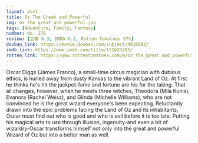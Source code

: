 ```yaml
---
layout: post 
title: Oz The Great and Powerful
img: oz_the_great_and_powerful.jpg
tags: [Adventure, Family, Fantasy]
number: No. 178
review: [豆瓣 6.3, IMDb 6.3, Rotten Tomatoes 57%]
douban_link: https://movie.douban.com/subject/4816602/
imdb_link: https://www.imdb.com/title/tt1623205/
rotten_link: https://www.rottentomatoes.com/m/oz_the_great_and_powerful
---
```


Oscar Diggs (James Franco), a small-time circus magician with dubious ethics, is hurled away from dusty Kansas to the vibrant Land of Oz. At first he thinks he's hit the jackpot-fame and fortune are his for the taking. That all changes, however, when he meets three witches, Theodora (Mila Kunis), Evanora (Rachel Weisz), and Glinda (Michelle Williams), who are not convinced he is the great wizard everyone's been expecting. Reluctantly drawn into the epic problems facing the Land of Oz and its inhabitants, Oscar must find out who is good and who is evil before it is too late. Putting his magical arts to use through illusion, ingenuity-and even a bit of wizardry-Oscar transforms himself not only into the great and powerful Wizard of Oz but into a better man as well.